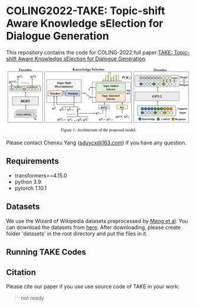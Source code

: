 # COLING2022-TAKE: Topic-shift Aware Knowledge sElection for Dialogue Generation
This repository contains the code for COLING-2022 full paper:[TAKE: Topic-shift Aware Knowledge sElection for Dialogue Generation](http://baidu.com).

![TAKE model pic](https://github.com/iie-ycx/COLING2022-TAKE/raw/main/fig/take-pic.png)

Please contact Chenxu Yang (sduycx@163.com) if you have any question.
## Requirements
- transformers==4.15.0
- python 3.9
- pytorch 1.10.1
## Datasets
We use the Wizard of Wikipedia datasets preprocessed by [Meng et al](https://dl.acm.org/doi/10.1145/3404835.3462824). You can download the datasets from [here](https://share.weiyun.com/rpmIidMZ). After downloading, please create folder 'datasets' in the root directory and put the files in it.
## Running TAKE Codes

## Citation
Please cite our paper if you use use source code of TAKE in your work:
> not ready